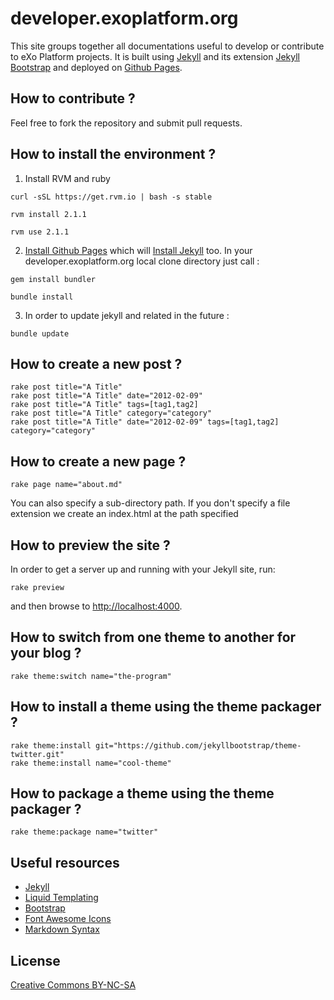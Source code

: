 # developer.exoplatform.org

This site groups together all documentations useful to develop or contribute to eXo Platform projects.
It is built using [Jekyll](https://github.com/mojombo/jekyll) and its extension [Jekyll Bootstrap](http://jekyllbootstrap.com/)
 and deployed on [Github Pages](https://pages.github.com).

## How to contribute ?

Feel free to fork the repository and submit pull requests.

## How to install the environment ?

1.    Install RVM and ruby

    curl -sSL https://get.rvm.io | bash -s stable

    rvm install 2.1.1

    rvm use 2.1.1

2.   [Install Github Pages](https://help.github.com/articles/using-jekyll-with-pages) which will [Install Jekyll](https://github.com/mojombo/jekyll/wiki/install) too. In your developer.exoplatform.org local clone directory just call :

    gem install bundler

    bundle install 

3.   In order to update jekyll and related in the future :

    bundle update

## How to create a new post ?

    rake post title="A Title"
    rake post title="A Title" date="2012-02-09"
    rake post title="A Title" tags=[tag1,tag2]
    rake post title="A Title" category="category"
    rake post title="A Title" date="2012-02-09" tags=[tag1,tag2] category="category"

## How to create a new page ?

    rake page name="about.md"

You can also specify a sub-directory path.
If you don't specify a file extension we create an index.html at the path specified

## How to preview the site ?

In order to get a server up and running with your Jekyll site, run:

    rake preview

and then browse to <http://localhost:4000>.

## How to switch from one theme to another for your blog ?

    rake theme:switch name="the-program"

## How to install a theme using the theme packager ?

    rake theme:install git="https://github.com/jekyllbootstrap/theme-twitter.git"
    rake theme:install name="cool-theme"

## How to package a theme using the theme packager ?

    rake theme:package name="twitter"
    
## Useful resources

   * [Jekyll](http://jekyllrb.com/docs/home/)
   * [Liquid Templating](http://docs.shopify.com/themes/liquid-documentation/basics)
   * [Bootstrap](http://getbootstrap.com)
   * [Font Awesome Icons](http://fontawesome.io)
   * [Markdown Syntax](http://daringfireball.net/projects/markdown/syntax)

## License

[Creative Commons BY-NC-SA](http://creativecommons.org/licenses/by-nc-sa/3.0/)

